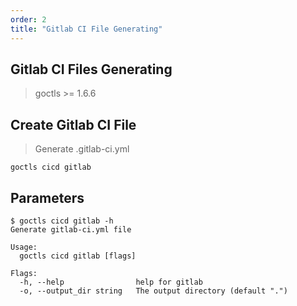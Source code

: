 ```yaml
---
order: 2
title: "Gitlab CI File Generating"
---
```


## Gitlab CI Files Generating

> goctls >= 1.6.6

## Create Gitlab CI File

> Generate .gitlab-ci.yml

```shell
goctls cicd gitlab
```

## Parameters 

```shell
$ goctls cicd gitlab -h
Generate gitlab-ci.yml file

Usage:
  goctls cicd gitlab [flags]

Flags:
  -h, --help                help for gitlab
  -o, --output_dir string   The output directory (default ".")
```

